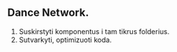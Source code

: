 ## Dance Network.
1. Suskirstyti komponentus i tam tikrus folderius.
2. Sutvarkyti, optimizuoti koda.
